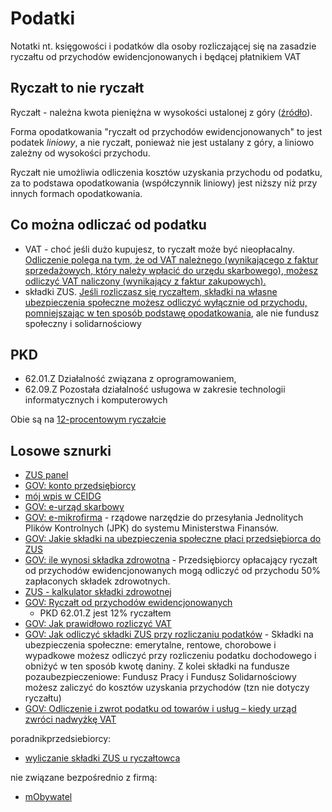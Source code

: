 # Podatki

Notatki nt. księgowości i podatków dla osoby
rozliczającej się na zasadzie ryczałtu od przychodów ewidencjonowanych
i będącej płatnikiem VAT

## Ryczałt to nie ryczałt

Ryczałt - należna kwota pieniężna w wysokości ustalonej z góry ([źródło](https://pl.wikipedia.org/wiki/Rycza%C5%82t)).

Forma opodatkowania "ryczałt od przychodów ewidencjonowanych"
to jest podatek *liniowy*, a nie ryczałt, ponieważ nie jest ustalany z góry,
a liniowo zależny od wysokości przychodu.

Ryczałt nie umożliwia odliczenia kosztów uzyskania przychodu
od podatku, za to podstawa opodatkowania (współczynnik liniowy)
jest niższy niż przy innych formach opodatkowania.

## Co można odliczać od podatku

* VAT - choć jeśli dużo kupujesz, to ryczałt może być nieopłacalny.
[Odliczenie polega na tym, że od VAT należnego (wynikającego z faktur sprzedażowych, który należy wpłacić do urzędu skarbowego), możesz odliczyć VAT naliczony (wynikający z faktur zakupowych).](https://www.biznes.gov.pl/pl/portal/00249)
* składki ZUS. [Jeśli rozliczasz się ryczałtem, składki na własne ubezpieczenia społeczne możesz odliczyć wyłącznie od przychodu, pomniejszając w ten sposób podstawę opodatkowania]((https://www.biznes.gov.pl/pl/portal/00230)), ale nie fundusz społeczny i solidarnościowy

## PKD

* 62.01.Z Działalność związana z oprogramowaniem, 
* 62.09.Z Pozostała działalność usługowa w zakresie technologii informatycznych i komputerowych

Obie są na [12-procentowym ryczałcie](https://www.biznes.gov.pl/pl/portal/00263)




## Losowe sznurki

* [ZUS panel](https://www.zus.pl/portal/obszar-ogolny.npi)
* [GOV: konto przedsiębiorcy](https://konto.biznes.gov.pl/pl/moje-konto)
* [mój wpis w CEIDG](https://aplikacja.ceidg.gov.pl/ceidg/ceidg.public.ui/SearchDetails.aspx?Id=a406039c-5bc7-4569-8e17-a3c22761cdd1)
* [GOV: e-urząd skarbowy](https://urzadskarbowy.gov.pl/)
* [GOV: e-mikrofirma](https://e-mikrofirma.mf.gov.pl/) - rządowe narzędzie do
przesyłania Jednolitych Plików Kontrolnych (JPK) do systemu Ministerstwa Finansów.
* [GOV: Jakie składki na ubezpieczenia społeczne płaci przedsiębiorca do ZUS](https://www.biznes.gov.pl/pl/portal/00274)
* [GOV: ile wynosi składka zdrowotna](https://www.biznes.gov.pl/pl/portal/001052) - Przedsiębiorcy opłacający ryczałt od przychodów ewidencjonowanych mogą odliczyć od przychodu 50% zapłaconych składek zdrowotnych.
* [ZUS - kalkulator składki zdrowotnej](https://www.zus.pl/firmy/przedsiebiorco-przeczytaj-wazne/kalkulator-skladki-zdrowotnej)
* [GOV: Ryczałt od przychodów ewidencjonowanych](https://www.biznes.gov.pl/pl/portal/00263)
    * PKD 62.01.Z jest 12% ryczałtem
* [GOV: Jak prawidłowo rozliczyć VAT](https://www.biznes.gov.pl/pl/portal/00232)
* [GOV: Jak odliczyć składki ZUS przy rozliczaniu podatków](https://www.biznes.gov.pl/pl/portal/00230) - Składki na ubezpieczenia społeczne: emerytalne, rentowe, chorobowe i wypadkowe możesz odliczyć przy rozliczeniu podatku dochodowego i obniżyć w ten sposób kwotę daniny. Z kolei składki na fundusze pozaubezpieczeniowe: Fundusz Pracy i Fundusz Solidarnościowy możesz zaliczyć do kosztów uzyskania przychodów (tzn nie dotyczy ryczałtu)
* [GOV: Odliczenie i zwrot podatku od towarów i usług – kiedy urząd zwróci nadwyżkę VAT](https://www.biznes.gov.pl/pl/portal/00249)

poradnikprzedsiebiorcy:

* [wyliczanie składki ZUS u ryczałtowca](https://poradnikprzedsiebiorcy.pl/-wyliczenie-skladki-zdrowotnej-u-ryczaltowca)


nie związane bezpośrednio z firmą:

* [mObywatel](https://www.mobywatel.gov.pl/)